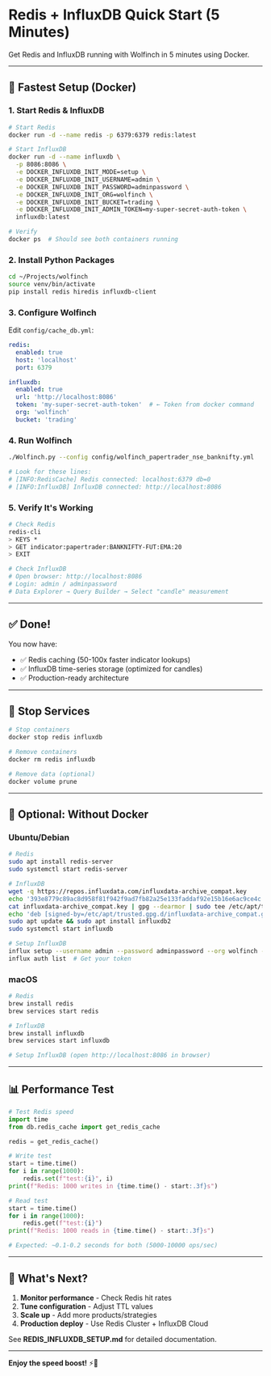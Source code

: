 # Redis + InfluxDB Quick Start (5 Minutes)

Get Redis and InfluxDB running with Wolfinch in 5 minutes using Docker.

---

## 🚀 **Fastest Setup (Docker)**

### **1. Start Redis & InfluxDB**

```bash
# Start Redis
docker run -d --name redis -p 6379:6379 redis:latest

# Start InfluxDB
docker run -d --name influxdb \
  -p 8086:8086 \
  -e DOCKER_INFLUXDB_INIT_MODE=setup \
  -e DOCKER_INFLUXDB_INIT_USERNAME=admin \
  -e DOCKER_INFLUXDB_INIT_PASSWORD=adminpassword \
  -e DOCKER_INFLUXDB_INIT_ORG=wolfinch \
  -e DOCKER_INFLUXDB_INIT_BUCKET=trading \
  -e DOCKER_INFLUXDB_INIT_ADMIN_TOKEN=my-super-secret-auth-token \
  influxdb:latest

# Verify
docker ps  # Should see both containers running
```

### **2. Install Python Packages**

```bash
cd ~/Projects/wolfinch
source venv/bin/activate
pip install redis hiredis influxdb-client
```

### **3. Configure Wolfinch**

Edit `config/cache_db.yml`:

```yaml
redis:
  enabled: true
  host: 'localhost'
  port: 6379

influxdb:
  enabled: true
  url: 'http://localhost:8086'
  token: 'my-super-secret-auth-token'  # ← Token from docker command
  org: 'wolfinch'
  bucket: 'trading'
```

### **4. Run Wolfinch**

```bash
./Wolfinch.py --config config/wolfinch_papertrader_nse_banknifty.yml

# Look for these lines:
# [INFO:RedisCache] Redis connected: localhost:6379 db=0
# [INFO:InfluxDB] InfluxDB connected: http://localhost:8086
```

### **5. Verify It's Working**

```bash
# Check Redis
redis-cli
> KEYS *
> GET indicator:papertrader:BANKNIFTY-FUT:EMA:20
> EXIT

# Check InfluxDB
# Open browser: http://localhost:8086
# Login: admin / adminpassword
# Data Explorer → Query Builder → Select "candle" measurement
```

---

## ✅ **Done!**

You now have:
- ✅ Redis caching (50-100x faster indicator lookups)
- ✅ InfluxDB time-series storage (optimized for candles)
- ✅ Production-ready architecture

---

## 🛑 **Stop Services**

```bash
# Stop containers
docker stop redis influxdb

# Remove containers
docker rm redis influxdb

# Remove data (optional)
docker volume prune
```

---

## 🔧 **Optional: Without Docker**

### **Ubuntu/Debian**

```bash
# Redis
sudo apt install redis-server
sudo systemctl start redis-server

# InfluxDB
wget -q https://repos.influxdata.com/influxdata-archive_compat.key
echo '393e8779c89ac8d958f81f942f9ad7fb82a25e133faddaf92e15b16e6ac9ce4c influxdata-archive_compat.key' | sha256sum -c
cat influxdata-archive_compat.key | gpg --dearmor | sudo tee /etc/apt/trusted.gpg.d/influxdata-archive_compat.gpg > /dev/null
echo 'deb [signed-by=/etc/apt/trusted.gpg.d/influxdata-archive_compat.gpg] https://repos.influxdata.com/debian stable main' | sudo tee /etc/apt/sources.list.d/influxdata.list
sudo apt update && sudo apt install influxdb2
sudo systemctl start influxdb

# Setup InfluxDB
influx setup --username admin --password adminpassword --org wolfinch --bucket trading --force
influx auth list  # Get your token
```

### **macOS**

```bash
# Redis
brew install redis
brew services start redis

# InfluxDB
brew install influxdb
brew services start influxdb

# Setup InfluxDB (open http://localhost:8086 in browser)
```

---

## 📊 **Performance Test**

```python
# Test Redis speed
import time
from db.redis_cache import get_redis_cache

redis = get_redis_cache()

# Write test
start = time.time()
for i in range(1000):
    redis.set(f"test:{i}", i)
print(f"Redis: 1000 writes in {time.time() - start:.3f}s")

# Read test
start = time.time()
for i in range(1000):
    redis.get(f"test:{i}")
print(f"Redis: 1000 reads in {time.time() - start:.3f}s")

# Expected: ~0.1-0.2 seconds for both (5000-10000 ops/sec)
```

---

## 🎯 **What's Next?**

1. **Monitor performance** - Check Redis hit rates
2. **Tune configuration** - Adjust TTL values
3. **Scale up** - Add more products/strategies
4. **Production deploy** - Use Redis Cluster + InfluxDB Cloud

See **REDIS_INFLUXDB_SETUP.md** for detailed documentation.

---

**Enjoy the speed boost!** ⚡🚀
